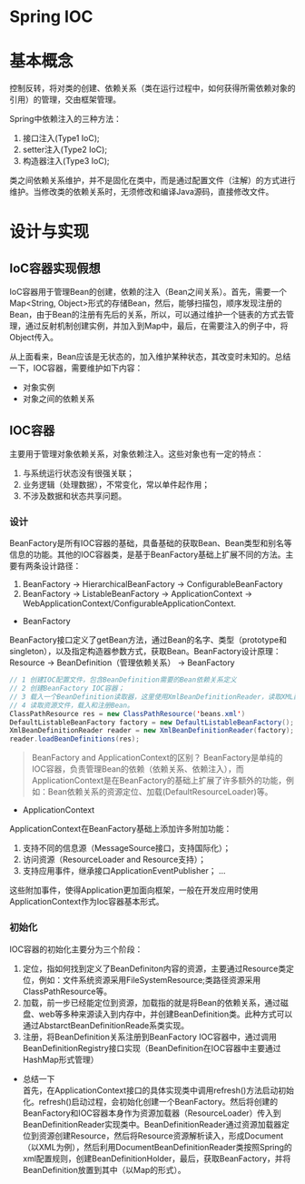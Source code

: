 # Spring IOC
# 基本概念
控制反转，将对类的创建、依赖关系（类在运行过程中，如何获得所需依赖对象的引用）的管理，交由框架管理。

Spring中依赖注入的三种方法：
1. 接口注入(Type1 IoC);
2. setter注入(Type2 IoC);
3. 构造器注入(Type3 IoC);

类之间依赖关系维护，并不是固化在类中，而是通过配置文件（注解）的方式进行维护。当修改类的依赖关系时，无须修改和编译Java源码，直接修改文件。

# 设计与实现
## IoC容器实现假想
IoC容器用于管理Bean的创建，依赖的注入（Bean之间关系）。首先，需要一个Map<String, Object>形式的存储Bean，然后，能够扫描包，顺序发现注册的Bean，由于Bean的注册有先后的关系，所以，可以通过维护一个链表的方式去管理，通过反射机制创建实例，并加入到Map中，最后，在需要注入的例子中，将Object传入。

从上面看来，Bean应该是无状态的，加入维护某种状态，其改变时未知的。总结一下，IOC容器，需要维护如下内容：
- 对象实例
- 对象之间的依赖关系


## IOC容器
主要用于管理对象依赖关系，对象依赖注入。这些对象也有一定的特点：
1. 与系统运行状态没有很强关联；
2. 业务逻辑（处理数据），不常变化，常以单件起作用；
3. 不涉及数据和状态共享问题。

### 设计
BeanFactory是所有IOC容器的基础，具备基础的获取Bean、Bean类型和别名等信息的功能。其他的IOC容器类，是基于BeanFactory基础上扩展不同的方法。主要有两条设计路径：
1. BeanFactory -> HierarchicalBeanFactory -> ConfigurableBeanFactory
2. BeanFactory -> ListableBeanFactory -> ApplicationContext -> WebApplicationContext/ConfigurableApplicationContext.

- BeanFactory

BeanFactory接口定义了getBean方法，通过Bean的名字、类型（prototype和singleton），以及指定构造器参数方式，获取Bean。BeanFactory设计原理： Resource -> BeanDefinition（管理依赖关系） -> BeanFactory

```java
// 1 创建IOC配置文件，包含BeanDefinition需要的Bean依赖关系定义
// 2 创建BeanFactory IOC容器；
// 3 载入一个BeanDefinition读取器，这里使用XmlBeanDefinitionReader，读取XML配置文件(通过回调配置给BeanFactory)；
// 4 读取资源文件，载入和注册Bean。
ClassPathResource res = new ClassPathResource('beans.xml')
DefaultListableBeanFactory factory = new DefaultListableBeanFactory();
XmlBeanDefinitionReader reader = new XmlBeanDefinitionReader(factory);
reader.loadBeanDefinitions(res);
```

> BeanFactory and ApplicationContext的区别？
BeanFactory是单纯的IOC容器，负责管理Bean的依赖（依赖关系、依赖注入），而ApplicationContext是在BeanFactory的基础上扩展了许多额外的功能，例如：Bean依赖关系的资源定位、加载(DefaultResourceLoader)等。

- ApplicationContext

ApplicationContext在BeanFactory基础上添加许多附加功能：
1. 支持不同的信息源（MessageSource接口，支持国际化）；
2. 访问资源（ResourceLoader and Resource支持）；
3. 支持应用事件，继承接口ApplicationEventPublisher；
...

这些附加事件，使得Application更加面向框架，一般在开发应用时使用ApplicationContext作为Ioc容器基本形式。

### 初始化
IOC容器的初始化主要分为三个阶段：
1. 定位，指如何找到定义了BeanDefiniton内容的资源，主要通过Resource类定位，例如：文件系统资源采用FileSystemResource;类路径资源采用ClassPathResource等。
2. 加载，前一步已经能定位到资源，加载指的就是将Bean的依赖关系，通过磁盘、web等多种来源读入到内存中，并创建BeanDefinition类。此种方式可以通过AbstarctBeanDefinitionReade系类实现。
3. 注册，将BeanDefinition关系注册到BeanFactory IOC容器中，通过调用BeanDefinitionRegistry接口实现（BeanDefinition在IOC容器中主要通过HashMap形式管理）

- 总结一下<br>
首先，在ApplicationContext接口的具体实现类中调用refresh()方法启动初始化。refresh()启动过程，会初始化创建一个BeanFactory。然后将创建的BeanFactory和IOC容器本身作为资源加载器（ResourceLoader）传入到BeanDefinitionReader实现类中。BeanDefinitionReader通过资源加载器定位到资源创建Resource，然后将Resource资源解析读入，形成Document（以XML为例），然后利用DocumentBeanDefinitionReader类按照Spring的xml配置规则，创建BeanDefinitionHolder，最后，获取BeanFactory，并将BeanDefinition放置到其中（以Map的形式）。
















